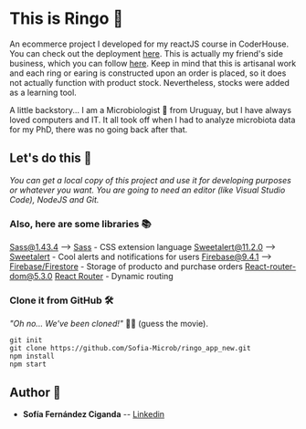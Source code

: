 # This is Ringo :ring:

An ecommerce project I developed for my reactJS course in CoderHouse. You can check out the deployment [here](https://ringo-app.netlify.app/). This is actually my friend's side business, which you can follow [here](https://www.instagram.com/ringo.orfebreria/?hl=es). Keep in mind that this is artisanal work and each ring or earing is constructed upon an order is placed, so it does not actually function with product stock. Nevertheless, stocks were added as a learning tool.

A little backstory...
I am a Microbiologist :microscope: from Uruguay, but I have always loved computers and IT. It all took off when I had to analyze microbiota data for my PhD, there was no going back after that.

## Let's do this :muscle:

_You can get a local copy of this project and use it for developing purposes or whatever you want. You are going to need an editor (like Visual Studio Code), NodeJS and Git._

### Also, here are some libraries :books:

Sass@1.43.4 --> [Sass](https://sass-lang.com/) - CSS extension language
Sweetalert@11.2.0 --> [Sweetalert](https://sweetalert.js.org/guides/) - Cool alerts and notifications for users
Firebase@9.4.1 --> [Firebase/Firestore](https://firebase.google.com/docs/firestore) - Storage of producto and purchase orders
React-router-dom@5.3.0 [React Router](https://v5.reactrouter.com/) - Dynamic routing

### Clone it from GitHub :hammer_and_wrench:

_"Oh no... We've been cloned!"_ :bust_in_silhouette::bust_in_silhouette: (guess the movie).

    git init
    git clone https://github.com/Sofia-Microb/ringo_app_new.git
    npm install
    npm start

## Author :nail_care:

- **Sofía Fernández Ciganda** -- [Linkedin](https://www.linkedin.com/in/sof%C3%ADa-fern%C3%A1ndez-ciganda-76986042/)
